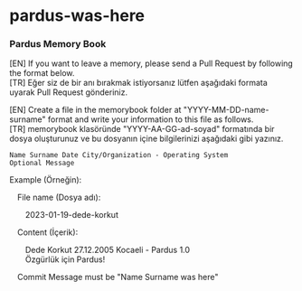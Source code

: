 # pardus-was-here
### **Pardus Memory Book**

[EN] If you want to leave a memory, please send a Pull Request by following the format below.<br>
[TR] Eğer siz de bir anı bırakmak istiyorsanız lütfen aşağıdaki formata uyarak Pull Request gönderiniz.

[EN] Create a file in the memorybook folder at "YYYY-MM-DD-name-surname" format and write your information to this file as follows.<br>
[TR] memorybook klasöründe "YYYY-AA-GG-ad-soyad" formatında bir dosya oluşturunuz ve bu dosyanın içine bilgilerinizi aşağıdaki gibi yazınız.

```
Name Surname Date City/Organization - Operating System
Optional Message
```
Example (Örneğin):

&ensp;&ensp;File name (Dosya adı):

&ensp;&ensp;&ensp;&ensp;2023-01-19-dede-korkut

&ensp;&ensp;Content (İçerik):

&ensp;&ensp;&ensp;&ensp;Dede Korkut 27.12.2005 Kocaeli - Pardus 1.0 <br>&ensp;&ensp;&ensp;&ensp;Özgürlük için Pardus!<br>

&ensp;&ensp;Commit Message must be "Name Surname was here"

